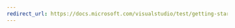 ```yaml
---
redirect_url: https://docs.microsoft.com/visualstudio/test/getting-started-with-unit-testing
---
```


